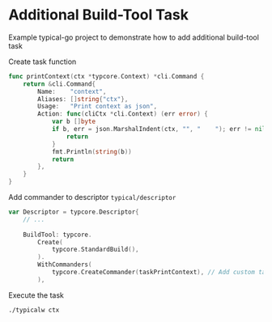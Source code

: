 # Additional Build-Tool Task

Example typical-go project to demonstrate how to add additional build-tool task

Create task function 
```go
func printContext(ctx *typcore.Context) *cli.Command {
	return &cli.Command{
		Name:    "context",
		Aliases: []string{"ctx"},
		Usage:   "Print context as json",
		Action: func(cliCtx *cli.Context) (err error) {
			var b []byte
			if b, err = json.MarshalIndent(ctx, "", "    "); err != nil {
				return
			}
			fmt.Println(string(b))
			return
		},
	}
}
```

Add commander to descriptor `typical/descriptor`
```go
var Descriptor = typcore.Descriptor{
	// ... 
	
	BuildTool: typcore.
		Create(
			typcore.StandardBuild(),
		).
		WithCommanders(
			typcore.CreateCommander(taskPrintContext), // Add custom task
		),
```

Execute the task
```bash
./typicalw ctx
```